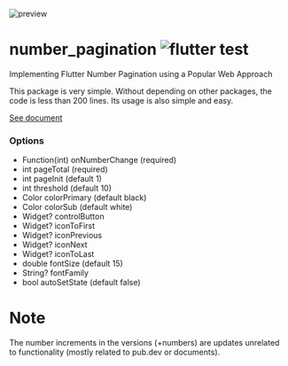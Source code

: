 ![preview](https://user-images.githubusercontent.com/13146337/151349858-13e27aae-f5a2-40c7-9848-f94b00203472.gif)

# number_pagination ![flutter test](https://github.com/xpwmaosldk/number_pagination/actions/workflows/flutter_test.yml/badge.svg)
Implementing Flutter Number Pagination using a Popular Web Approach

This package is very simple. Without depending on other packages, the code is less than 200 lines. Its usage is also simple and easy.

[See document](https://pub.dev/documentation/number_pagination/latest/number_pagination/NumberPagination-class.html)

### Options
 - Function(int) onNumberChange (required)
 - int pageTotal (required)
 - int pageInit (default 1)
 - int threshold (default 10)
 - Color colorPrimary (default black)
 - Color colorSub (default white)
 - Widget? controlButton
 - Widget? iconToFirst
 - Widget? iconPrevious
 - Widget? iconNext
 - Widget? iconToLast
 - double fontSize (default 15)
 - String? fontFamily
 - bool autoSetState (default false)

# Note
The number increments in the versions (+numbers) are updates unrelated to functionality (mostly related to pub.dev or documents).
